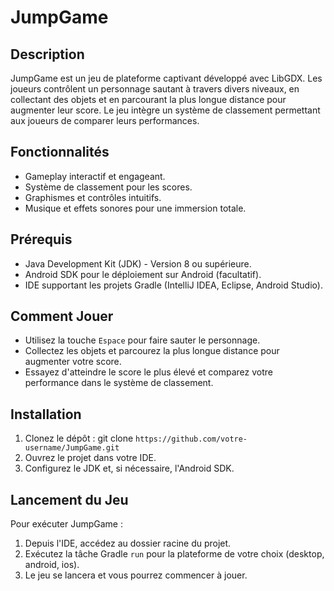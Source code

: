 # JumpGame

## Description
JumpGame est un jeu de plateforme captivant développé avec LibGDX. Les joueurs contrôlent un personnage sautant à travers divers niveaux, en collectant des objets et en parcourant la plus longue distance pour augmenter leur score. Le jeu intègre un système de classement permettant aux joueurs de comparer leurs performances.

## Fonctionnalités
- Gameplay interactif et engageant.
- Système de classement pour les scores.
- Graphismes et contrôles intuitifs.
- Musique et effets sonores pour une immersion totale.

## Prérequis
- Java Development Kit (JDK) - Version 8 ou supérieure.
- Android SDK pour le déploiement sur Android (facultatif).
- IDE supportant les projets Gradle (IntelliJ IDEA, Eclipse, Android Studio).
  
## Comment Jouer
- Utilisez la touche `Espace` pour faire sauter le personnage.
- Collectez les objets et parcourez la plus longue distance pour augmenter votre score.
- Essayez d'atteindre le score le plus élevé et comparez votre performance dans le système de classement.

## Installation
1. Clonez le dépôt :
git clone `https://github.com/votre-username/JumpGame.git`
2. Ouvrez le projet dans votre IDE.
3. Configurez le JDK et, si nécessaire, l'Android SDK.

## Lancement du Jeu
Pour exécuter JumpGame :
1. Depuis l'IDE, accédez au dossier racine du projet.
2. Exécutez la tâche Gradle `run` pour la plateforme de votre choix (desktop, android, ios).
3. Le jeu se lancera et vous pourrez commencer à jouer.

